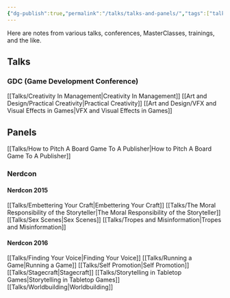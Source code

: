 ```yaml
---
{"dg-publish":true,"permalink":"/talks/talks-and-panels/","tags":["talks","landing"],"noteIcon":1}
---
```



Here are notes from various talks, conferences, MasterClasses, trainings, and the like. 

## Talks

### GDC (Game Development Conference)
[[Talks/Creativity In Management\|Creativity In Management]]
[[Art and Design/Practical Creativity\|Practical Creativity]]
[[Art and Design/VFX and Visual Effects in Games\|VFX and Visual Effects in Games]]



## Panels

[[Talks/How to Pitch A Board Game To A Publisher\|How to Pitch A Board Game To A Publisher]]

### Nerdcon

#### Nerdcon 2015
[[Talks/Embettering Your Craft\|Embettering Your Craft]]
[[Talks/The Moral Responsibility of the Storyteller\|The Moral Responsibility of the Storyteller]]
[[Talks/Sex Scenes\|Sex Scenes]]
[[Talks/Tropes and Misinformation\|Tropes and Misinformation]]

#### Nerdcon 2016
[[Talks/Finding Your Voice\|Finding Your Voice]]
[[Talks/Running a Game\|Running a Game]]
[[Talks/Self Promotion\|Self Promotion]]
[[Talks/Stagecraft\|Stagecraft]]
[[Talks/Storytelling in Tabletop Games\|Storytelling in Tabletop Games]]
[[Talks/Worldbuilding\|Worldbuilding]]
